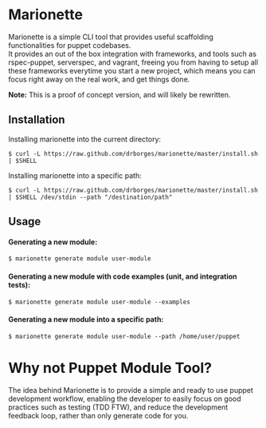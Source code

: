 # Marionette

Marionette is a simple CLI tool that provides useful scaffolding functionalities for puppet codebases.  
It provides an out of the box integration with frameworks, and tools such as rspec-puppet, serverspec, and vagrant, freeing you from having to setup all these frameworks everytime you start a new project, which means you can focus right away on the real work, and get things done.

**Note:** This is a proof of concept version, and will likely be rewritten.

## Installation

Installing marionette into the current directory:

    $ curl -L https://raw.github.com/drborges/marionette/master/install.sh | $SHELL

Installing marionette into a specific path:

    $ curl -L https://raw.github.com/drborges/marionette/master/install.sh | $SHELL /dev/stdin --path "/destination/path"

## Usage

#### Generating a new module:

    $ marionette generate module user-module

#### Generating a new module with code examples (unit, and integration tests):

    $ marionette generate module user-module --examples

#### Generating a new module into a specific path:

    $ marionette generate module user-module --path /home/user/puppet


# Why not Puppet Module Tool?

The idea behind Marionette is to provide a simple and ready to use puppet development workflow, enabling the developer to easily focus on good practices such as testing (TDD FTW), and reduce the development feedback loop, rather than only generate code for you.

